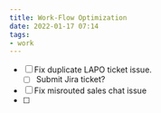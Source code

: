 ```yaml
---
title: Work-Flow Optimization
date: 2022-01-17 07:14
tags:
- work
---
```


- [ ] Fix duplicate LAPO ticket issue.
  - [ ] Submit Jira ticket?
- [ ] Fix misrouted sales chat issue
- [ ] 
